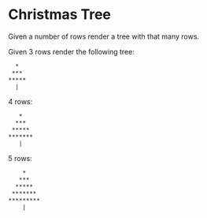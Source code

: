 # Christmas Tree

Given a number of rows render a tree with that many rows.

Given 3 rows render the following tree:
```
  *
 ***
*****
  |
```
4 rows:
```
   *
  ***
 *****
*******
   |
```

5 rows:
```
    *
   ***
  *****
 *******
*********
    |
```
